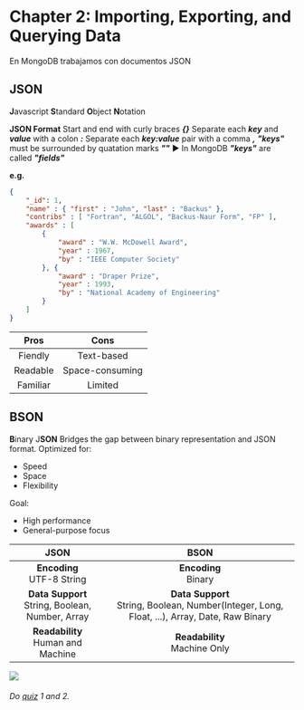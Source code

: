 # Chapter 2: Importing, Exporting, and Querying Data
En MongoDB trabajamos con documentos JSON
## JSON
**J**avascript **S**tandard **O**bject **N**otation

**JSON Format**
Start and end with curly braces ***{}***
Separate each ***key*** and ***value*** with a colon ***:***
Separate each ***key:value*** pair with a comma ***,***
***"keys"*** must be surrounded by quatation marks ***""***
▶ In MongoDB ***"keys"*** are called ***"fields"***

**e.g.**
```json
{
	"_id": 1,
	"name" : { "first" : "John", "last" : "Backus" },
	"contribs" : [ "Fortran", "ALGOL", "Backus-Naur Form", "FP" ],
	"awards" : [
		{
			"award" : "W.W. McDowell Award",
			"year" : 1967,
			"by" : "IEEE Computer Society"
		}, {
      		"award" : "Draper Prize",
      		"year" : 1993,
      		"by" : "National Academy of Engineering"
		}
 	]
}
```
Pros | Cons
:--:|:--:
Fiendly | Text-based
Readable | Space-consuming
Familiar | Limited
## BSON
**B**inary J**SON**
Bridges the gap between binary representation and JSON format.
Optimized for: 
- Speed
- Space
- Flexibility

Goal:
- High performance
- General-purpose focus

**JSON** | **BSON**
:--:|:--:
**Encoding**<br>UTF-8 String | **Encoding**<br>Binary
**Data Support**<br>String, Boolean, Number, Array | **Data Support**<br>String, Boolean, Number(Integer, Long, Float, ...), Array, Date, Raw Binary
**Readability**<br>Human and Machine | **Readability**<br>Machine Only 
	
![](https://i.imgur.com/hJ6DmzO.png)

###### Do [quiz](CH2_Quiz.md) 1 and 2.